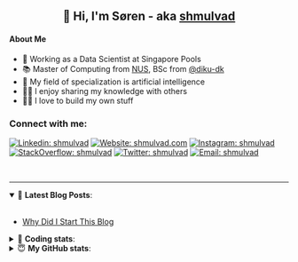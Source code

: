 <h2 align="center">
	👋 Hi, I'm Søren - aka <a href="https://shmulvad.com">shmulvad</a>
</h2>

#### About Me
- 🤖 Working as a Data Scientist at Singapore Pools
- 📚 Master of Computing from [NUS], BSc from [@diku-dk]
- 🧠 My field of specialization is artificial intelligence
- 👨‍🏫 I enjoy sharing my knowledge with others
- 👨‍💻 I love to build my own stuff

### Connect with me:

[![Linkedin: shmulvad](https://img.shields.io/badge/shmulvad-blue?style=flat&logo=Linkedin&logoColor=white)][linkedin]
[![Website: shmulvad.com](https://img.shields.io/badge/shmulvad.com-47CCCC?&style=flat&logo=Google-Chrome&logoColor=white)][website]
[![Instagram: shmulvad](https://img.shields.io/badge/-@shmulvad-purple?style=flat&logo=Instagram&logoColor=white)][instagram]
[![StackOverflow: shmulvad](https://img.shields.io/badge/shmulvad-FE7A16?style=flat&logo=stack-overflow&logoColor=white)][stackOverflow]
[![Twitter: shmulvad](https://img.shields.io/badge/@shmulvad-1ca0f1?style=flat&logo=twitter&logoColor=white)][twitter]
[![Email: shmulvad](https://img.shields.io/badge/shmulvad-D14836?style=flat&logo=gmail&logoColor=white)][mail]

<br />

---

<details open>
 <summary>📕 <b>Latest Blog Posts</b>: </summary>

<br>

<!-- BLOG-POST-LIST:START -->
- [Why Did I Start This Blog](https://shmulvad.com/blog/why-did-start-this-blog)
<!-- BLOG-POST-LIST:END -->

</details>

<!-- --- -->

<details>
 <summary>🤖 <b>Coding stats</b>: </summary>

<br>

NOTE: Doesn't track coding at work or work done in environments such as Jupyter Notebooks.

<!--START_SECTION:waka-->
![Code Time](http://img.shields.io/badge/Code%20Time-1%2C812%20hrs%2046%20mins-blue)

**I'm a Night 🦉** 

```text
🌞 Morning                68 commits          ██░░░░░░░░░░░░░░░░░░░░░░░   06.52 % 
🌆 Daytime                340 commits         ████████░░░░░░░░░░░░░░░░░   32.60 % 
🌃 Evening                441 commits         ███████████░░░░░░░░░░░░░░   42.28 % 
🌙 Night                  194 commits         █████░░░░░░░░░░░░░░░░░░░░   18.60 % 
```


📊 **This Week I Spent My Time On** 

```text
💬 Programming Languages: 
Python                   7 hrs 41 mins       ██████████░░░░░░░░░░░░░░░   40.63 % 
HTML                     5 hrs 12 mins       ███████░░░░░░░░░░░░░░░░░░   27.52 % 
Other                    3 hrs 41 mins       █████░░░░░░░░░░░░░░░░░░░░   19.54 % 
CSS                      1 hr 28 mins        ██░░░░░░░░░░░░░░░░░░░░░░░   07.80 % 
Bash                     21 mins             ░░░░░░░░░░░░░░░░░░░░░░░░░   01.91 % 

🔥 Editors: 
VS Code                  15 hrs 7 mins       ████████████████████░░░░░   80.00 % 
Zsh                      3 hrs 41 mins       █████░░░░░░░░░░░░░░░░░░░░   19.49 % 
Sublime Text             5 mins              ░░░░░░░░░░░░░░░░░░░░░░░░░   00.52 % 

🐱‍💻 Projects: 
overvaagning-admin       13 hrs 31 mins      ██████████████████░░░░░░░   71.50 % 
hit-locator              4 hrs 27 mins       ██████░░░░░░░░░░░░░░░░░░░   23.58 % 
benchmark                38 mins             █░░░░░░░░░░░░░░░░░░░░░░░░   03.39 % 
Terminal                 12 mins             ░░░░░░░░░░░░░░░░░░░░░░░░░   01.09 % 
search_string            5 mins              ░░░░░░░░░░░░░░░░░░░░░░░░░   00.45 % 
```


 Last Updated on 09/03/2023 18:42:59 UTC
<!--END_SECTION:waka-->

</details>

<!-- --- -->

<details>
 <summary>😇 <b>My GitHub stats</b>: </summary>

<br>

<img align="left" alt="shmulvad's Github Stats" src="https://github-readme-stats.vercel.app/api?username=shmulvad&show_icons=true&hide_border=true" />

</details>



[website]: https://shmulvad.com
[twitter]: https://twitter.com/shmulvad
[linkedin]: https://linkedin.com/in/shmulvad
[instagram]: https://instagram.com/shmulvad
[stackOverflow]: https://stackoverflow.com/users/9248793/shmulvad
[mail]: mailto:shmulvad@gmail.com
[@diku-dk]: https://github.com/diku-dk
[github]: https://github.com/shmulvad
[NUS]: https://www.nus.edu.sg